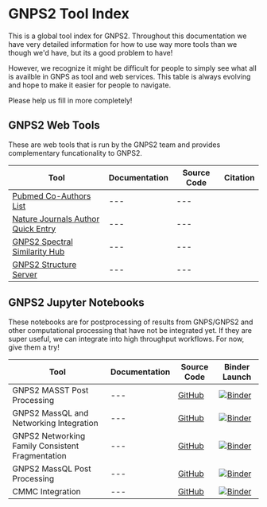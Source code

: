 # GNPS2 Tool Index

This is a global tool index for GNPS2. Throughout this documentation we have very detailed information for how to use way more tools than we though we'd have, but its a good problem to have!

However, we recognize it might be difficult for people to simply see what all is availble in GNPS as tool and web services. This table is always evolving and hope to make it easier for people to navigate. 

Please help us fill in more completely!


## GNPS2 Web Tools

These are web tools that is run by the GNPS2 team and provides complementary funcationality to GNPS2. 

| Tool  | Documentation | Source Code | Citation |
|---|---|---|---|
| [Pubmed Co-Authors List](https://coauthor.wanglab.science/) | --- | --- | 
| [Nature Journals Author Quick Entry](https://natureauthors.wanglab.science/) | --- | --- | 
| [GNPS2 Spectral Similarity Hub](https://similarity.gnps2.org/) | --- | --- | 
| [GNPS2 Structure Server](https://structure.gnps2.org/) | --- | --- |



## GNPS2 Jupyter Notebooks

These notebooks are for postprocessing of results from GNPS/GNPS2 and other computational processing that have not be integrated yet. If they are super useful, we can integrate into high throughput workflows. For now, give them a try!

| Tool | Documentation | Source Code | Binder Launch |
| ---- | ------------- | ----------- | ------------- |
| GNPS2 MASST Post Processing | --- | [GitHub](https://github.com/mwang87/GNPS_MASST_Notebooks) | [![Binder](https://mybinder.org/badge_logo.svg)](https://mybinder.org/v2/gh/mwang87/GNPS_MASST_Notebooks/master?labpath=src%2Fjupyternotebook.ipynb) |
| GNPS2 MassQL and Networking Integration | --- | [GitHub](https://github.com/Wang-Bioinformatics-Lab/MassQL_Networking_Connection_Notebook) | [![Binder](https://mybinder.org/badge_logo.svg)](https://mybinder.org/v2/gh/Wang-Bioinformatics-Lab/MassQL_Networking_Connection_Notebook/master?labpath=src%2Fjupyternotebook.ipynb) |
| GNPS2 Networking Family Consistent Fragmentation | --- | [GitHub](https://github.com/Wang-Bioinformatics-Lab/MolecularFamily_Consistent_Fragmentation_Notebook) | [![Binder](https://mybinder.org/badge_logo.svg)](https://mybinder.org/v2/gh/Wang-Bioinformatics-Lab/MolecularFamily_Consistent_Fragmentation_Notebook/master?labpath=src%2Fjupyternotebook.ipynb) |
| GNPS2 MassQL Post Processing | --- | [GitHub](https://github.com/Wang-Bioinformatics-Lab/MassQL_Workflow_Postprocessing_Notebooks) | [![Binder](https://mybinder.org/badge_logo.svg)](https://mybinder.org/v2/gh/Wang-Bioinformatics-Lab/MassQL_Workflow_Postprocessing_Notebooks/master?labpath=src%2Fjupyternotebook.ipynb) |
| CMMC Integration | --- | [GitHub](https://github.com/Wang-Bioinformatics-Lab/CMMC-GNPS-Integration-Notebook) | [![Binder](https://mybinder.org/badge_logo.svg)](https://mybinder.org/v2/gh/Wang-Bioinformatics-Lab/CMMC-GNPS-Integration-Notebook/master) |


